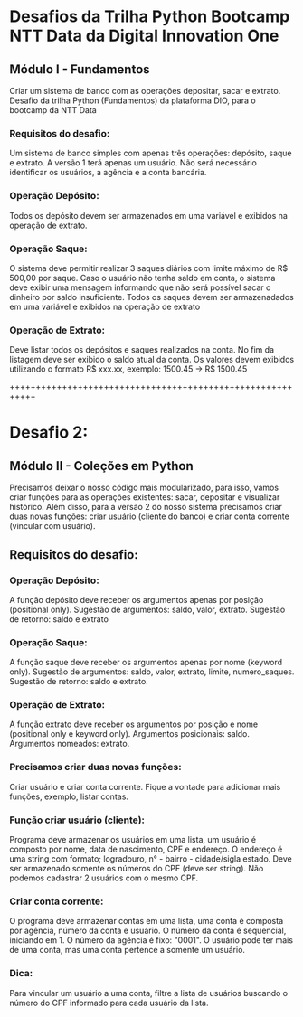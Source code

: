 # Desafios da Trilha Python Bootcamp NTT Data da Digital Innovation One

## Módulo I - Fundamentos
Criar um sistema de banco com as operações depositar, sacar e extrato. Desafio da trilha Python (Fundamentos) da plataforma DIO, para o bootcamp da NTT Data

### Requisitos do desafio:
Um sistema de banco simples com apenas três operações: depósito, saque e extrato. A versão 1 terá apenas um usuário. Não será necessário identificar os usuários, a agência e a conta bancária.

### Operação Depósito: 
Todos os depósito devem ser armazenados em uma variável e exibidos na operação de extrato.

### Operação Saque: 
O sistema deve permitir realizar 3 saques diários com limite máximo de R$ 500,00 por saque. Caso o usuário não tenha saldo em conta, o sistema deve exibir uma mensagem informando que não será possível sacar o dinheiro por saldo insuficiente. Todos os saques devem ser armazenadados em uma variável e exibidos na operação de extrato

### Operação de Extrato: 
Deve listar todos os depósitos e saques realizados na conta. No fim da listagem deve ser exibido o saldo atual da conta. Os valores devem exibidos utilizando o formato R$ xxx.xx, exemplo: 1500.45 -> R$ 1500.45

+++++++++++++++++++++++++++++++++++++++++++++++++++++++++++

# Desafio 2:

## Módulo II - Coleções em Python

Precisamos deixar o nosso código mais modularizado, para isso, vamos criar funções para as operações existentes: sacar, depositar e visualizar histórico. Além disso, para a versão 2 do nosso sistema precisamos criar duas novas funções: criar usuário (cliente do banco) e criar conta corrente (vincular com usuário).

## Requisitos do desafio:

### Operação Depósito: 
A função depósito deve receber os argumentos apenas por posição (positional only). Sugestão de argumentos: saldo, valor, extrato. Sugestão de retorno: saldo e extrato

### Operação Saque: 
A função saque deve receber os argumentos apenas por nome (keyword only). Sugestão de argumentos: saldo, valor, extrato, limite, numero_saques. Sugestão de retorno: saldo e extrato.

### Operação de Extrato: 
A função extrato deve receber os argumentos por posição e nome (positional only e keyword only). Argumentos posicionais: saldo. Argumentos nomeados: extrato.

### Precisamos criar duas novas funções: 
Criar usuário e criar conta corrente. Fique a vontade para adicionar mais funções, exemplo, listar contas.

### Função criar usuário (cliente): 
Programa deve armazenar os usuários em uma lista, um usuário é composto por nome, data de nascimento, CPF e endereço. O endereço é uma string com formato; logradouro, n° - bairro - cidade/sigla estado. Deve ser armazenado somente os números do CPF (deve ser string). Não podemos cadastrar 2 usuários com o mesmo CPF.

### Criar conta corrente: 
O programa deve armazenar contas em uma lista, uma conta é composta por agência, número da conta e usuário. O número da conta é sequencial, iniciando em 1. O número da agência é fixo: "0001". O usuário pode ter mais de uma conta, mas uma conta pertence a somente um usuário.

### Dica: 
Para vincular um usuário a uma conta, filtre a lista de usuários buscando o número do CPF informado para cada usuário da lista.
